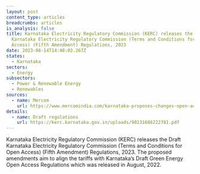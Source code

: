 ```yaml
---
layout: post
content_type: articles
breadcrumbs: articles
is_analysis: false
title: Karnataka Electricity Regulatory Commission (KERC) releases the Draft
  Karnataka Electricity Regulatory Commission (Terms and Conditions for Open
  Access) (Fifth Amendment) Regulations, 2023
date: 2023-06-14T14:48:02.267Z
states:
  - Karnataka
sectors:
  - Energy
subsectors:
  - Power & Renewable Energy
  - Renewables
sources:
  - name: Mercom
    url: https://www.mercomindia.com/karnataka-proposes-changes-open-access
details:
  - name: Draft regulations
    url: https://kerc.karnataka.gov.in/uploads/90231686222781.pdf
---
```

Karnataka Electricity Regulatory Commission (KERC) releases the Draft Karnataka Electricity Regulatory Commission (Terms and Conditions for Open Access) (Fifth Amendment) Regulations, 2023. The proposed amendments aim to align the tariffs with Karnataka’s Draft Green Energy Open Access Regulations which was released in August, 2022.